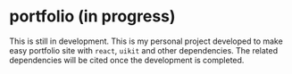 # portfolio (in progress)
This is still in development. This is my personal project developed to make easy portfolio site with `react`, `uikit` and other dependencies. The related dependencies will be cited once the development is completed. 
